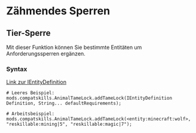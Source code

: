 # Zähmendes Sperren

## Tier-Sperre

Mit dieser Funktion können Sie bestimmte Entitäten um Anforderungssperren ergänzen.

### Syntax

[Link zur IEntityDefinition](/Vanilla/Entities/IEntityDefinition/)

    # Leeres Beispiel:
    mods.compatskills.AnimalTameLock.addTameLock(IEntityDefinition Definition, String... defaultRequirements);
    
    # Arbeitsbeispiel:
    mods.compatskills.AnimalTameLock.addTameLock(<entity:minecraft:wolf>, "reskillable:mining|5", "reskillable:magic|7");